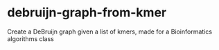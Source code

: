 # debruijn-graph-from-kmer
Create a DeBruijn graph given a list of kmers, made for a Bioinformatics algorithms class
